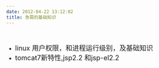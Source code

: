 ```yaml
---
date: 2012-04-22 13:12:02
title: 急需的基础知识
---
```



<p>
	<br />
</p>
<ul>
	<li>
		<span style="font-size:18px;">linux 用户权限，和进程运行级别，及基础知识 &nbsp;</span>
	</li>
	<li>
		<span style="font-size:18px;">tomcat7新特性,jsp2.2 和jsp-el2.2</span> 
	</li>
</ul>
<p>
	<br />
</p>
